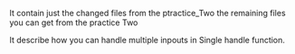 
It contain just the changed files from the ptractice_Two the remaining files you can get from the practice Two

It describe how you can handle multiple inpouts in Single handle function.
